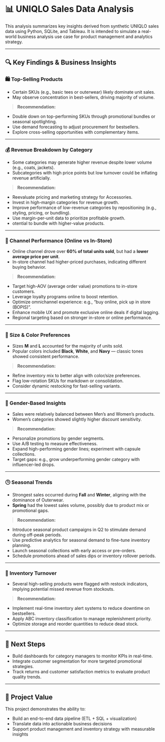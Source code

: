 # 📊 UNIQLO Sales Data Analysis

This analysis summarizes key insights derived from synthetic UNIQLO sales data using Python, SQLite, and Tableau. It is intended to simulate a real-world business analysis use case for product management and analytics strategy.

---

## 🔍 Key Findings & Business Insights

### 🛍️ Top-Selling Products
- Certain SKUs (e.g., basic tees or outerwear) likely dominate unit sales.
- May observe concentration in best-sellers, driving majority of volume.

> **Recommendation:** 
- Double down on top-performing SKUs through promotional bundles or seasonal spotlighting.
- Use demand forecasting to adjust procurement for bestsellers.
- Explore cross-selling opportunities with complementary items.
---

### 💰 Revenue Breakdown by Category
- Some categories may generate higher revenue despite lower volume (e.g., coats, jackets).
- Subcategories with high price points but low turnover could be inflating revenue artificially.

> **Recommendation:** 
- Reevaluate pricing and marketing strategy for Accessories. 
- Invest in high-margin categories for revenue growth.
- Improve performance of low-revenue categories by repositioning (e.g., styling, pricing, or bundling).
- Use margin-per-unit data to prioritize profitable growth.
- otential to bundle with higher-value products.

---

### 🎯 Channel Performance (Online vs In-Store)
- Online channel drove over **60% of total units sold**, but had a **lower average price per unit**.
- In-store channel had higher-priced purchases, indicating different buying behavior.

> **Recommendation:** 
- Target high-AOV (average order value) promotions to in-store customers. 
- Leverage loyalty programs online to boost retention.
- Optimize omnichannel experience: e.g., “buy online, pick up in store (BOPIS)”.
- Enhance mobile UX and promote exclusive online deals if digital lagging.
- Regional targeting based on stronger in-store or online performance.

---

### 🎨 Size & Color Preferences
- Sizes **M** and **L** accounted for the majority of units sold.
- Popular colors included **Black**, **White**, and **Navy** — classic tones showed consistent performance.

> **Recommendation:** 
- Refine inventory mix to better align with color/size preferences.
- Flag low-rotation SKUs for markdown or consolidation.
- Consider dynamic restocking for fast-selling variants.

---

### 👤 Gender-Based Insights
- Sales were relatively balanced between Men’s and Women’s products.
- Women’s categories showed slightly higher discount sensitivity.

> **Recommendation:** 
- Personalize promotions by gender segments. 
- Use A/B testing to measure effectiveness.
- Expand high-performing gender lines; experiment with capsule collections.
- Target gaps: e.g., grow underperforming gender category with influencer-led drops.

---

### 🕒 Seasonal Trends
- Strongest sales occurred during **Fall** and **Winter**, aligning with the dominance of Outerwear.
- **Spring** had the lowest sales volume, possibly due to product mix or promotional gaps.

> **Recommendation:** 
- Introduce seasonal product campaigns in Q2 to stimulate demand during off-peak periods.
- Use predictive analytics for seasonal demand to fine-tune inventory planning.
- Launch seasonal collections with early access or pre-orders.
- Schedule promotions ahead of sales dips or inventory rollover periods.



---

### 🔁 Inventory Turnover
- Several high-selling products were flagged with restock indicators, implying potential missed revenue from stockouts.

> **Recommendation:** 
- Implement real-time inventory alert systems to reduce downtime on bestsellers.
- Apply ABC inventory classification to manage replenishment priority.
- Optimize storage and reorder quantities to reduce dead stock.

---

## 📌 Next Steps

- Build dashboards for category managers to monitor KPIs in real-time.
- Integrate customer segmentation for more targeted promotional strategies.
- Track returns and customer satisfaction metrics to evaluate product quality trends.

---

## 🧠 Project Value

This project demonstrates the ability to:
- Build an end-to-end data pipeline (ETL + SQL + visualization)
- Translate data into actionable business decisions
- Support product management and inventory strategy with measurable insights